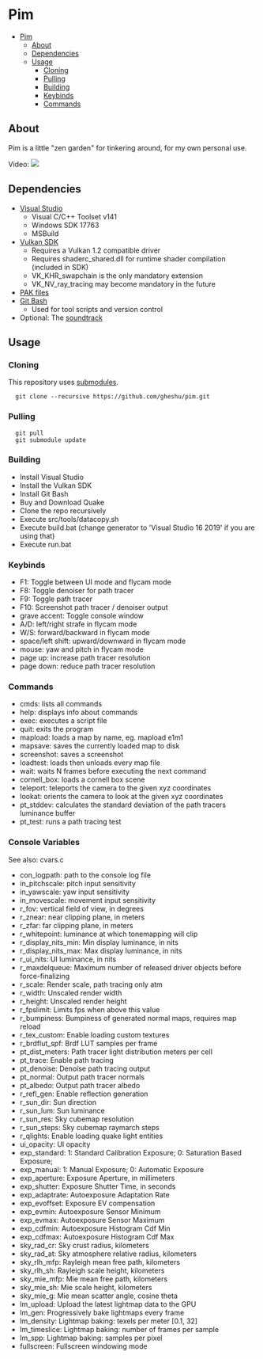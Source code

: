 # Pim

- [Pim](#pim)
  - [About](#about)
  - [Dependencies](#dependencies)
  - [Usage](#usage)
    - [Cloning](#cloning)
    - [Pulling](#pulling)
    - [Building](#building)
    - [Keybinds](#keybinds)
    - [Commands](#commands)

## About

Pim is a little "zen garden" for tinkering around, for my own personal use.

Video:
[![](https://img.youtube.com/vi/FMLjnC_sICE/0.jpg)](https://www.youtube.com/watch?v=FMLjnC_sICE)

## Dependencies

* [Visual Studio](https://visualstudio.microsoft.com/vs/community/)
  * Visual C/C++ Toolset v141
  * Windows SDK 17763
  * MSBuild
* [Vulkan SDK](https://vulkan.lunarg.com/sdk/home#sdk/downloadConfirm/latest/windows/vulkan-sdk.exe)
  * Requires a Vulkan 1.2 compatible driver
  * Requires shaderc_shared.dll for runtime shader compilation (included in SDK)
  * VK_KHR_swapchain is the only mandatory extension
  * VK_NV_ray_tracing may become mandatory in the future
* [PAK files](https://store.steampowered.com/app/2310/QUAKE/)
* [Git Bash](https://git-scm.com/downloads)
  * Used for tool scripts and version control
* Optional: The [soundtrack](https://steamcommunity.com/sharedfiles/filedetails/?id=119489135)

## Usage

### Cloning

This repository uses [submodules](https://github.blog/2016-02-01-working-with-submodules/).

```
  git clone --recursive https://github.com/gheshu/pim.git
```

### Pulling

```
  git pull
  git submodule update
```

### Building

* Install Visual Studio
* Install the Vulkan SDK
* Install Git Bash
* Buy and Download Quake
* Clone the repo recursively
* Execute src/tools/datacopy.sh
* Execute build.bat (change generator to 'Visual Studio 16 2019' if you are using that)
* Execute run.bat

### Keybinds

* F1: Toggle between UI mode and flycam mode
* F8: Toggle denoiser for path tracer
* F9: Toggle path tracer
* F10: Screenshot path tracer / denoiser output
* grave accent: Toggle console window
* A/D: left/right strafe in flycam mode
* W/S: forward/backward in flycam mode
* space/left shift: upward/downward in flycam mode
* mouse: yaw and pitch in flycam mode
* page up: increase path tracer resolution
* page down: reduce path tracer resolution


### Commands

* cmds: lists all commands
* help: displays info about commands
* exec: executes a script file
* quit: exits the program
* mapload: loads a map by name, eg. mapload e1m1
* mapsave: saves the currently loaded map to disk
* screenshot: saves a screenshot
* loadtest: loads then unloads every map file
* wait: waits N frames before executing the next command
* cornell_box: loads a cornell box scene
* teleport: teleports the camera to the given xyz coordinates
* lookat: orients the camera to look at the given xyz coordinates
* pt_stddev: calculates the standard deviation of the path tracers luminance buffer
* pt_test: runs a path tracing test


### Console Variables

See also: cvars.c

* con_logpath: path to the console log file
* in_pitchscale: pitch input sensitivity
* in_yawscale: yaw input sensitivity
* in_movescale: movement input sensitivity
* r_fov: vertical field of view, in degrees
* r_znear: near clipping plane, in meters
* r_zfar: far clipping plane, in meters
* r_whitepoint: luminance at which tonemapping will clip
* r_display_nits_min: Min display luminance, in nits
* r_display_nits_max: Max display luminance, in nits
* r_ui_nits: UI luminance, in nits
* r_maxdelqueue: Maximum number of released driver objects before force-finalizing
* r_scale: Render scale, path tracing only atm
* r_width: Unscaled render width
* r_height: Unscaled render height
* r_fpslimit: Limits fps when above this value
* r_bumpiness: Bumpiness of generated normal maps, requires map reload
* r_tex_custom: Enable loading custom textures
* r_brdflut_spf: Brdf LUT samples per frame
* pt_dist_meters: Path tracer light distribution meters per cell
* pt_trace: Enable path tracing
* pt_denoise: Denoise path tracing output
* pt_normal: Output path tracer normals
* pt_albedo: Output path tracer albedo
* r_refl_gen: Enable reflection generation
* r_sun_dir: Sun direction
* r_sun_lum: Sun luminance
* r_sun_res: Sky cubemap resolution
* r_sun_steps: Sky cubemap raymarch steps
* r_qlights: Enable loading quake light entities
* ui_opacity: UI opacity
* exp_standard: 1: Standard Calibration Exposure; 0: Saturation Based Exposure;
* exp_manual: 1: Manual Exposure; 0: Automatic Exposure
* exp_aperture: Exposure Aperture, in millimeters
* exp_shutter: Exposure Shutter Time, in seconds
* exp_adaptrate: Autoexposure Adaptation Rate
* exp_evoffset: Exposure EV compensation
* exp_evmin: Autoexposure Sensor Minimum
* exp_evmax: Autoexposure Sensor Maximum
* exp_cdfmin: Autoexposure Histogram Cdf Min
* exp_cdfmax: Autoexposure Histogram Cdf Max
* sky_rad_cr: Sky crust radius, kilometers
* sky_rad_at: Sky atmosphere relative radius, kilometers
* sky_rlh_mfp: Rayleigh mean free path, kilometers
* sky_rlh_sh: Rayleigh scale height, kilometers
* sky_mie_mfp: Mie mean free path, kilometers
* sky_mie_sh: Mie scale height, kilometers
* sky_mie_g: Mie mean scatter angle, cosine theta
* lm_upload: Upload the latest lightmap data to the GPU
* lm_gen: Progressively bake lightmaps every frame
* lm_density: Lightmap baking: texels per meter [0.1, 32]
* lm_timeslice: Lightmap baking: number of frames per sample
* lm_spp: Lightmap baking: samples per pixel
* fullscreen: Fullscreen windowing mode

